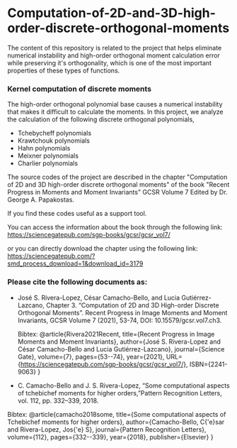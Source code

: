 # Computation-of-2D-and-3D-high-order-discrete-orthogonal-moments
 The content of this repository is related to the project that helps eliminate numerical instability and high-order orthogonal moment calculation error while preserving it's orthogonality, which is one of the most important properties of these types of functions.
### Kernel computation of discrete moments

The high-order orthogonal polynomial base causes a numerical instability that makes it difficult to calculate the moments. In this project, we analyze the calculation of the following discrete orthogonal polynomials,
  
* Tchebycheff polynomials
* Krawtchouk polynomials
* Hahn polynomials
* Meixner polynomials
* Charlier polynomials
  
The source codes of the project are described in the chapter "Computation of 2D and 3D high-order discrete orthogonal moments" of the book "Recent Progress in Moments and Moment Invariants" GCSR Volume 7 Edited by Dr. George A. Papakostas. 

If you find these codes useful as a support tool.

You can access the information about the book through the following link:
https://sciencegatepub.com/sgp-books/gcsr/gcsr_vol7/

or you can directly download the chapter using the following link:
https://sciencegatepub.com/?smd_process_download=1&download_id=3179

### Please cite the following documents as:

*   José S. Rivera-Lopez, César Camacho-Bello, and Lucia Gutiérrez-Lazcano, Chapter 3. “Computation of 2D and 3D High-order Discrete Orthogonal Moments”. Recent Progress in Image     Moments and Moment Invariants, GCSR Volume 7 (2021), 53-74,  DOI: 10.15579/gcsr.vol7.ch3.

    Bibtex:
        @article{Rivera2021Recent,
        title={Recent Progress in Image Moments and Moment Invariants},
        author={José S. Rivera-Lopez and César Camacho-Bello and Lucia Gutiérrez-Lazcano},
        journal={Science Gate},
        volume={7},
        pages={53--74},
        year={2021},
        URL={https://sciencegatepub.com/sgp-books/gcsr/gcsr_vol7/},
        ISBN={2241-9063}
        }

*    C. Camacho-Bello and J. S. Rivera-Lopez, “Some computational aspects of tchebichef moments for higher orders,”Pattern Recognition Letters, vol. 112, pp. 332–339, 2018.
   
   Bibtex:
        @article{camacho2018some,
          title={Some computational aspects of Tchebichef moments for higher orders},
          author={Camacho-Bello, C{\'e}sar and Rivera-Lopez, Jos{\'e} S},
          journal={Pattern Recognition Letters},
          volume={112},
          pages={332--339},
          year={2018},
          publisher={Elsevier}
         }
